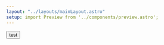 ```yaml
---
layout: "../layouts/mainLayout.astro"
setup: import Preview from '../components/preview.astro';
---
```


<Preview>
    <button>test</button>
</Preview>

